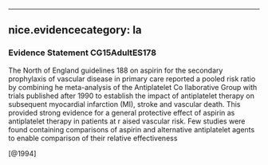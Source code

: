
---
nice.evidencecategory: Ia
---

### Evidence Statement CG15AdultES178
The North of England guidelines 188 on aspirin for the secondary prophylaxis of vascular disease in primary care reported a pooled risk ratio by combining he meta-analysis of the Antiplatelet Co llaborative Group with trials published after 1990 to establish the impact of antiplatelet therapy on subsequent myocardial infarction (MI), stroke and vascular death. This provided strong evidence for a general protective effect of aspirin as antiplatelet therapy in patients at r aised vascular risk. Few studies were found containing comparisons of aspirin and alternative antiplatelet agents to enable comparison of their relative effectiveness

[@1994]

